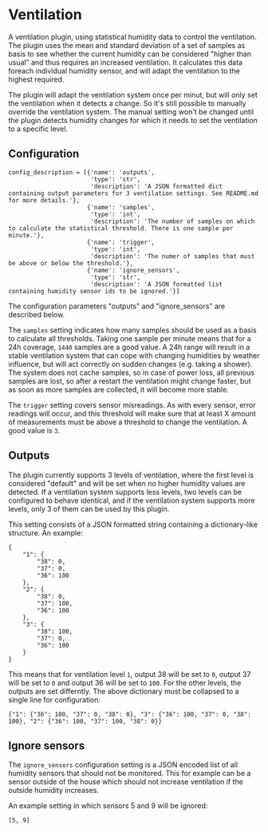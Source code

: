 # Ventilation

A ventilation plugin, using statistical humidity data to control the ventilation. The plugin uses the mean and standard deviation
of a set of samples as basis to see whether the current humidity can be considered "higher than usual" and thus requires an increased ventilation.
It calculates this data foreach individual humidity sensor, and will adapt the ventilation to the highest required.

The plugin will adapt the ventilation system once per minut, but will only set the ventilation when it detects a change. So it's still possible
to manually override the ventilation system. The manual setting won't be changed until the plugin detects humidity changes for which it needs
to set the ventilation to a specific level.

## Configuration

```
config_description = [{'name': 'outputs',
                       'type': 'str',
                       'description': 'A JSON formatted dict containing output parameters for 3 ventilation settings. See README.md for more details.'},
                      {'name': 'samples',
                       'type': 'int',
                       'description': 'The number of samples on which to calculate the statistical threshold. There is one sample per minute.'},
                      {'name': 'trigger',
                       'type': 'int',
                       'description': 'The numer of samples that must be above or below the threshold.'},
                      {'name': 'ignore_sensors',
                       'type': 'str',
                       'description': 'A JSON formatted list containing humidity sensor ids to be ignored.'}]
```

The configuration parameters "outputs" and "ignore_sensors" are described below.

The ```samples``` setting indicates how many samples should be used as a basis to calculate all thresholds. Taking one sample per minute
means that for a 24h coverage, ```1440``` samples are a good value. A 24h range will result in a stable ventilation system that can cope
with changing humidities by weather influence, but will act correctly on sudden changes (e.g. taking a shower). The system does not cache
samples, so in case of power loss, all previous samples are lost, so after a restart the ventilation might change faster, but as soon as more
samples are collected, it will become more stable.

The ```trigger``` setting covers sensor misreadings. As with every sensor, error readings will occur, and this threshold will make
sure that at least X amount of measurements must be above a threshold to change the ventilation. A good value is ```3```.

## Outputs

The plugin currently supports 3 levels of ventilation, where the first level is considered "default" and will be set when no higher humidity values
are detected. If a ventilation system supports less levels, two levels can be configured to behave identical, and if the ventilation system supports
more levels, only 3 of them can be used by this plugin.

This setting consists of a JSON formatted string containing a dictionary-like structure. An example:

```
{
    "1": {
        "38": 0,
        "37": 0,
        "36": 100
    },
    "2": {
        "38": 0,
        "37": 100,
        "36": 100
    },
    "3": {
        "38": 100,
        "37": 0,
        "36": 100
    }
}
```

This means that for ventilation level ```1```, output 38 will be set to ```0```, output 37 will be set to ```0``` and output 36 will be set
to ```100```. For the other levels, the outputs are set differntly. The above dictionary must be collapsed to a single line for configuration:

```
{"1": {"36": 100, "37": 0, "38": 0}, "3": {"36": 100, "37": 0, "38": 100}, "2": {"36": 100, "37": 100, "38": 0}}
```

## Ignore sensors

The ```ignore_sensors``` configuration setting is a JSON encoded list of all humidity sensors that should not be monitored. This for example can
be a sensor outside of the house which should not increase ventilation if the outside humidity increases.

An example setting in which sensors 5 and 9 will be ignored:

```
[5, 9]
```
